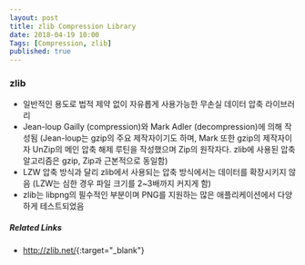 ```yaml
---
layout: post
title: zlib Compression Library
date: 2018-04-19 10:00
Tags: [Compression, zlib]
published: true
---
```



### zlib ###
- 일반적인 용도로 법적 제약 없이 자유롭게 사용가능한 무손실 데이터 압축 라이브러리
- Jean-loup Gailly (compression)와 Mark Adler (decompression)에 의해 작성됨
  (Jean-loup는 gzip의 주요 제작자이기도 하며, Mark 또한 gzip의 제작자이자 UnZip의 메인 압축 해제 루틴을 작성했으며 Zip의 원작자다. zlib에 사용된 압축 알고리즘은 gzip, Zip과 근본적으로 동일함)
- LZW 압축 방식과 달리 zlib에서 사용되는 압축 방식에서는 데이터를 확장시키지 않음
  (LZW는 심한 경우 파일 크기를 2~3배까지 커지게 함)
- zlib는 libpng의 필수적인 부분이며 PNG를 지원하는 많은 애플리케이션에서 다양하게 테스트되었음


##### Related Links #####
- <http://zlib.net/>{:target="_blank"}
